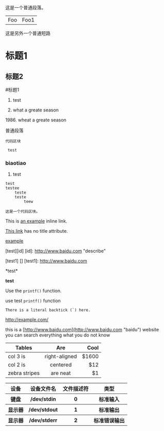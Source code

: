 这是一个普通段落。
<table>
    <tr>
        <td>Foo</td>
        <td>Foo1</td>
    </tr>
</table>
这是另外一个普通短路
  
标题1
=====
标题2
-----
#标题1


1. test
  
1986. what a greate season
  
1986\. wheat a greate season

 普通段落

	代码区块

<pre><code> test
</code></pre>

<h3>biaotiao</h3>
<ol>
<li>
<p>test</p>
</li>
</ol>
  
    test
    testee
        teste
		teste
			teew
<pre><code>这是一个代码区块。
</code></pre>

  



This is [an example](http://example.com/ "Title") inline link.
  

[This link](http://example.net/) has no title attribute.
   
[example](http://www.baidu.com "百度")
  
[test][id]
[id]: http://www.baidu.com "describe"

[test1] []
[test1]: http://www.baidu.com


\*test\*
  

**test**

   
Use the `printf()` function.

  
use test <code>printf()</code> function
  
``There is a literal backtick (`) here.``

<http://example.com/>




this is a [http://www.baidu.com](http://www.baidu.com "baidu") website you can search everything what you do not know

<table>
<thead>
<tr>
<th>Tables</th>
<th style="text-align:center">Are</th>
<th style="text-align:right">Cool</th>
</tr>
</thead>
<tbody>
<tr>
<td>col 3 is</td>
<td style="text-align:center">right-aligned</td>
<td style="text-align:right">$1600</td>
</tr>
<tr>
<td>col 2 is</td>
<td style="text-align:center">centered</td>
<td style="text-align:right">$12</td>
</tr>
<tr>
<td>zebra stripes</td>
<td style="text-align:center">are neat</td>
<td style="text-align:right">$1</td>
</tr>
</tbody>
</table>

   


   


<table>
        <tr>
            <th>设备</th>
            <th>设备文件名</th>
            <th>文件描述符</th>
            <th>类型</th>
        </tr>
        <tr>
            <th>键盘</th>
            <th>/dev/stdin</th>
            <th>0</th>
            <th>标准输入</th>
        </tr>
        <tr>
            <th>显示器</th>
            <th>/dev/stdout</th>
            <th>1</th>
            <th>标准输出</th>
        </tr>
        <tr>
            <th>显示器</th>
            <th>/dev/stderr</th>
            <th>2</th>
            <th>标准错误输出</th>
        </tr>
    </table>